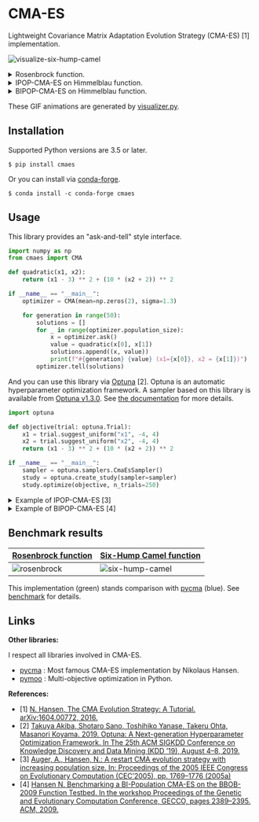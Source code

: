 # CMA-ES

Lightweight Covariance Matrix Adaptation Evolution Strategy (CMA-ES) [1] implementation.

![visualize-six-hump-camel](https://user-images.githubusercontent.com/5564044/73486622-db5cff00-43e8-11ea-98fb-8246dbacab6d.gif)

<details>
<summary>Rosenbrock function.</summary>

![visualize-rosenbrock](https://user-images.githubusercontent.com/5564044/73486620-dac46880-43e8-11ea-9295-ec0bfa774655.gif)

</details>

<details>
<summary>IPOP-CMA-ES on Himmelblau function.</summary>

![visualize-ipop-cmaes-himmelblau](https://user-images.githubusercontent.com/5564044/88472274-f9e12480-cf4b-11ea-8aff-2a859eb51a15.gif)

</details>

<details>
<summary>BIPOP-CMA-ES on Himmelblau function.</summary>

![visualize-bipop-cmaes-himmelblau](https://user-images.githubusercontent.com/5564044/88471815-55111800-cf48-11ea-8933-5a4b48c49eba.gif)

</details>

These GIF animations are generated by [visualizer.py](./visualizer/visualizer.py).


## Installation

Supported Python versions are 3.5 or later.

```
$ pip install cmaes
```

Or you can install via [conda-forge](https://anaconda.org/conda-forge/cmaes).

```
$ conda install -c conda-forge cmaes
```

## Usage

This library provides an "ask-and-tell" style interface.

```python
import numpy as np
from cmaes import CMA

def quadratic(x1, x2):
    return (x1 - 3) ** 2 + (10 * (x2 + 2)) ** 2

if __name__ == "__main__":
    optimizer = CMA(mean=np.zeros(2), sigma=1.3)

    for generation in range(50):
        solutions = []
        for _ in range(optimizer.population_size):
            x = optimizer.ask()
            value = quadratic(x[0], x[1])
            solutions.append((x, value))
            print(f"#{generation} {value} (x1={x[0]}, x2 = {x[1]})")
        optimizer.tell(solutions)
```

And you can use this library via [Optuna](https://github.com/optuna/optuna) [2].
Optuna is an automatic hyperparameter optimization framework.
A sampler based on this library is available from [Optuna v1.3.0](https://github.com/optuna/optuna/releases/tag/v1.3.0).
See [the documentation](https://optuna.readthedocs.io/en/stable/reference/samplers.html#optuna.samplers.CmaEsSampler) for more details.

```python
import optuna

def objective(trial: optuna.Trial):
    x1 = trial.suggest_uniform("x1", -4, 4)
    x2 = trial.suggest_uniform("x2", -4, 4)
    return (x1 - 3) ** 2 + (10 * (x2 + 2)) ** 2

if __name__ == "__main__":
    sampler = optuna.samplers.CmaEsSampler()
    study = optuna.create_study(sampler=sampler)
    study.optimize(objective, n_trials=250)
```

<details>
<summary>Example of IPOP-CMA-ES [3]</summary>

You can easily implement IPOP-CMA-ES which restarts CMA-ES
with increasing population size.

```python
import math
import numpy as np
from cmaes import CMA

def ackley(x1, x2):
    # https://www.sfu.ca/~ssurjano/ackley.html
    return (
        -20 * math.exp(-0.2 * math.sqrt(0.5 * (x1 ** 2 + x2 ** 2)))
        - math.exp(0.5 * (math.cos(2 * math.pi * x1) + math.cos(2 * math.pi * x2)))
        + math.e + 20
    )

if __name__ == "__main__":
    bounds = np.array([[-32.768, 32.768], [-32.768, 32.768]])
    lower_bounds, upper_bounds = bounds[:, 0], bounds[:, 1]

    mean = lower_bounds + (np.random.rand(2) * (upper_bounds - lower_bounds))
    sigma = 32.768 * 2 / 5  # 1/5 of the domain width
    optimizer = CMA(mean=mean, sigma=sigma, bounds=bounds, seed=0)

    for generation in range(200):
        solutions = []
        for _ in range(optimizer.population_size):
            x = optimizer.ask()
            value = ackley(x[0], x[1])
            solutions.append((x, value))
            print(f"#{generation} {value} (x1={x[0]}, x2 = {x[1]})")
        optimizer.tell(solutions)

        if optimizer.should_stop():
            # popsize multiplied by 2 (or 3) before each restart.
            popsize = optimizer.population_size * 2
            mean = lower_bounds + (np.random.rand(2) * (upper_bounds - lower_bounds))
            optimizer = CMA(mean=mean, sigma=sigma, population_size=popsize)
            print(f"Restart CMA-ES with popsize={popsize}")
```

</details>

<details>
<summary>Example of BIPOP-CMA-ES [4]</summary>

Here is an example of BIPOP-CMA-ES which applies two interlaced restart strategies,
one with an increasing population size and one with varying small population sizes.

```python
import math
import numpy as np
from cmaes import CMA

def ackley(x1, x2):
    # https://www.sfu.ca/~ssurjano/ackley.html
    return (
        -20 * math.exp(-0.2 * math.sqrt(0.5 * (x1 ** 2 + x2 ** 2)))
        - math.exp(0.5 * (math.cos(2 * math.pi * x1) + math.cos(2 * math.pi * x2)))
        + math.e + 20
    )

if __name__ == "__main__":
    bounds = np.array([[-32.768, 32.768], [-32.768, 32.768]])
    lower_bounds, upper_bounds = bounds[:, 0], bounds[:, 1]

    mean = lower_bounds + (np.random.rand(2) * (upper_bounds - lower_bounds))
    sigma = 32.768 * 2 / 5  # 1/5 of the domain width
    optimizer = CMA(mean=mean, sigma=sigma, bounds=bounds, seed=0)

    n_restarts = 0  # A small restart doesn't count in the n_restarts
    small_n_eval, large_n_eval = 0, 0
    popsize0 = optimizer.population_size
    inc_popsize = 2

    # Initial run is with "normal" population size; it is
    # the large population before first doubling, but its
    # budget accounting is the same as in case of small
    # population.
    poptype = "small"

    for generation in range(200):
        solutions = []
        for _ in range(optimizer.population_size):
            x = optimizer.ask()
            value = ackley(x[0], x[1])
            solutions.append((x, value))
            print(f"#{generation} {value} (x1={x[0]}, x2 = {x[1]})")
        optimizer.tell(solutions)

        if optimizer.should_stop():
            n_eval = optimizer.population_size * optimizer.generation
            if poptype == "small":
                small_n_eval += n_eval
            else:  # poptype == "large"
                large_n_eval += n_eval

            if small_n_eval < large_n_eval:
                poptype = "small"
                popsize_multiplier = inc_popsize ** n_restarts
                popsize = math.floor(
                    popsize0 * popsize_multiplier ** (np.random.uniform() ** 2)
                )
            else:
                poptype = "large"
                n_restarts += 1
                popsize = popsize0 * (inc_popsize ** n_restarts)

            mean = lower_bounds + (np.random.rand(2) * (upper_bounds - lower_bounds))
            optimizer = CMA(
                mean=mean,
                sigma=sigma,
                bounds=bounds,
                population_size=popsize,
            )
            print("Restart CMA-ES with popsize={} ({})".format(popsize, poptype))
```

</details>


## Benchmark results

| [Rosenbrock function](https://www.sfu.ca/~ssurjano/rosen.html) | [Six-Hump Camel function](https://www.sfu.ca/~ssurjano/camel6.html) |
| ------------------- | ----------------------- |
| ![rosenbrock](https://user-images.githubusercontent.com/5564044/73486735-0cd5ca80-43e9-11ea-9e6e-35028edf4ee8.png) | ![six-hump-camel](https://user-images.githubusercontent.com/5564044/73486738-0e9f8e00-43e9-11ea-8e65-d60fd5853b8d.png) |

This implementation (green) stands comparison with [pycma](https://github.com/CMA-ES/pycma) (blue).
See [benchmark](./benchmark) for details.

## Links

**Other libraries:**

I respect all libraries involved in CMA-ES.

* [pycma](https://github.com/CMA-ES/pycma) : Most famous CMA-ES implementation by Nikolaus Hansen.
* [pymoo](https://github.com/msu-coinlab/pymoo) : Multi-objective optimization in Python.

**References:**

* [1] [N. Hansen, The CMA Evolution Strategy: A Tutorial. arXiv:1604.00772, 2016.](https://arxiv.org/abs/1604.00772)
* [2] [Takuya Akiba, Shotaro Sano, Toshihiko Yanase, Takeru Ohta, Masanori Koyama. 2019. Optuna: A Next-generation Hyperparameter Optimization Framework. In The 25th ACM SIGKDD Conference on Knowledge Discovery and Data Mining (KDD ’19), August 4–8, 2019.](https://dl.acm.org/citation.cfm?id=3330701)
* [3] [Auger, A., Hansen, N.: A restart CMA evolution strategy with increasing population size. In: Proceedings of the 2005 IEEE Congress on Evolutionary Computation (CEC’2005), pp. 1769–1776 (2005a)](https://sci2s.ugr.es/sites/default/files/files/TematicWebSites/EAMHCO/contributionsCEC05/auger05ARCMA.pdf)
* [4] [Hansen N. Benchmarking a BI-Population CMA-ES on the BBOB-2009 Function Testbed. In the workshop Proceedings of the Genetic and Evolutionary Computation Conference, GECCO, pages 2389–2395. ACM, 2009.](https://hal.inria.fr/inria-00382093/document)
